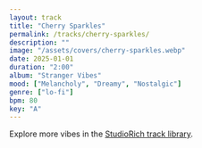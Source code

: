 ```yaml
---
layout: track
title: "Cherry Sparkles"
permalink: /tracks/cherry-sparkles/
description: ""
image: "/assets/covers/cherry-sparkles.webp"
date: 2025-01-01
duration: "2:00"
album: "Stranger Vibes"
mood: ["Melancholy", "Dreamy", "Nostalgic"]
genre: ["lo-fi"]
bpm: 80
key: "A"
---
```


Explore more vibes in the [StudioRich track library](/tracks/).
